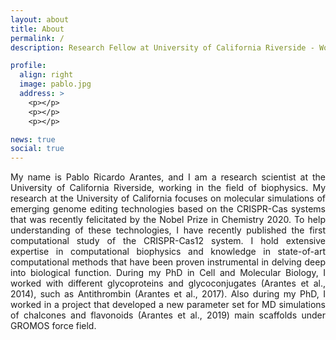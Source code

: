 ```yaml
---
layout: about
title: About
permalink: /
description: Research Fellow at University of California Riverside - Work interests mostly related to the simulation of biomolecular systems.

profile:
  align: right
  image: pablo.jpg
  address: >
    <p></p>
    <p></p>
    <p></p>

news: true
social: true
---
```


<p align="justify">My name is Pablo Ricardo Arantes, and I am a research scientist at the University of California Riverside, working in the field of biophysics. My research at the University of California focuses on molecular simulations of emerging genome editing technologies based on the CRISPR-Cas systems that was recently felicitated by the Nobel Prize in Chemistry 2020. To help understanding of these technologies, I have recently published the first computational study of the CRISPR-Cas12 system. I hold extensive expertise in computational biophysics and knowledge in state-of-art computational methods that have been proven instrumental in delving deep into biological function. During my PhD in Cell and Molecular Biology, I worked with different glycoproteins and glycoconjugates (Arantes et al., 2014), such as Antithrombin (Arantes et al., 2017). Also during my PhD, I worked in a project that developed a new parameter set for MD simulations of chalcones and flavonoids (Arantes et al., 2019) main scaffolds under GROMOS force field. </p>

